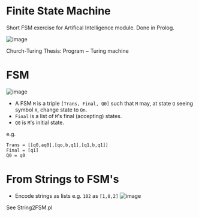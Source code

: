 # Finite State Machine
Short FSM exercise for Artifical Intelligence module. Done in Prolog.

![image](https://user-images.githubusercontent.com/78870995/152841976-91d65453-bdc6-4075-993c-da146ce4c3fa.png)

Church-Turing Thesis: Program ~ Turing machine

# FSM
![image](https://user-images.githubusercontent.com/78870995/152842092-4bed52eb-bca9-44a7-99a0-88110410be61.png)

- A FSM ```M``` is a triple ```[Trans, Final, Q0]``` such that ```M``` may, at state ```Q``` seeing symbol ```X```, change state to ```Qn```.
- ```Final``` is a list of ```M```'s final (accepting) states.
- ```Q0``` is ```M```'s initial state.

e.g. 
```
Trans = [[q0,aq0],[qo,b,q1],[q1,b,q1]]
Final = [q1]
Q0 = q0
```

# From Strings to FSM's

- Encode strings as lists e.g. ```102``` as ```[1,0,2]```
![image](https://user-images.githubusercontent.com/78870995/152843450-9dc2c6bb-4174-49eb-9ec7-64679a79af84.png)

See String2FSM.pl
